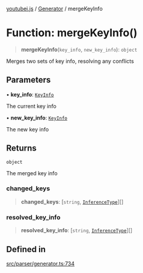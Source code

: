 [youtubei.js](../../../README.md) / [Generator](../README.md) / mergeKeyInfo

# Function: mergeKeyInfo()

> **mergeKeyInfo**(`key_info`, `new_key_info`): `object`

Merges two sets of key info, resolving any conflicts

## Parameters

• **key\_info**: [`KeyInfo`](../type-aliases/KeyInfo.md)

The current key info

• **new\_key\_info**: [`KeyInfo`](../type-aliases/KeyInfo.md)

The new key info

## Returns

`object`

The merged key info

### changed\_keys

> **changed\_keys**: [`string`, [`InferenceType`](../type-aliases/InferenceType.md)][]

### resolved\_key\_info

> **resolved\_key\_info**: [`string`, [`InferenceType`](../type-aliases/InferenceType.md)][]

## Defined in

[src/parser/generator.ts:734](https://github.com/LuanRT/YouTube.js/blob/af92984523f90200a18314b94478a2697c9deab0/src/parser/generator.ts#L734)
